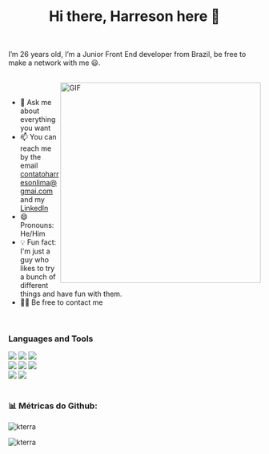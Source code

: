 
<h1 align="center">Hi there, Harreson here 👋</h1>  
<br>
<p >I’m 26 years old, I’m a Junior Front End developer from Brazil, be free to make a network with me 😃.</p><br>
<img align="right" width="400px" alt="GIF" src="https://media.giphy.com/media/836HiJc7pgzy8iNXCn/giphy.gif" /><br>

- 💬 Ask me about everything you want
- 📫 You can reach me by the email <a href=”mailto:contatoharresonlima@gmai.com”>contatoharresonlima@gmai.com</a> and my <a href="https://www.linkedin.com/in/harresonlima">LinkedIn</a>
- 😄 Pronouns: He/Him
- 💡 Fun fact: I'm just a guy who likes to try a bunch of different things and have fun with them.
- 👨‍💻 Be free to contact me
<br>

<h3 align="left">Languages and Tools</h3>
<div align="left">
  <img src="https://img.shields.io/badge/HTML5-E34F26?style=for-the-badge&logo=html5&logoColor=white">
  <img src="https://img.shields.io/badge/CSS3-1572B6?style=for-the-badge&logo=css3&logoColor=white">
  <img src="https://img.shields.io/badge/JavaScript-323330?style=for-the-badge&logo=javascript&logoColor=F7DF1E">
  <br>
  <img src="https://img.shields.io/badge/Tailwind_CSS-38B2AC?style=for-the-badge&logo=tailwind-css&logoColor=white">
  <img src="https://img.shields.io/badge/React-20232A?style=for-the-badge&logo=react&logoColor=61DAFB">
  <img src="https://img.shields.io/badge/npm-CB3837?style=for-the-badge&logo=npm&logoColor=white">
  <br>
  <img src="https://img.shields.io/badge/GIT-E44C30?style=for-the-badge&logo=git&logoColor=white">
  <img src="https://img.shields.io/badge/GitHub-100000?style=for-the-badge&logo=github&logoColor=white">
</div>
<br>

<h3 align="left"> 📊 Métricas do Github: </h3>
<p><img align="center" src="https://github-readme-stats.vercel.app/api?username=harreson-lima&show_icons=true&locale=en" alt="kterra" /></p>

<p><img align="center" src="https://github-readme-streak-stats.herokuapp.com/?user=harreson-lima&" alt="kterra" /></p>

